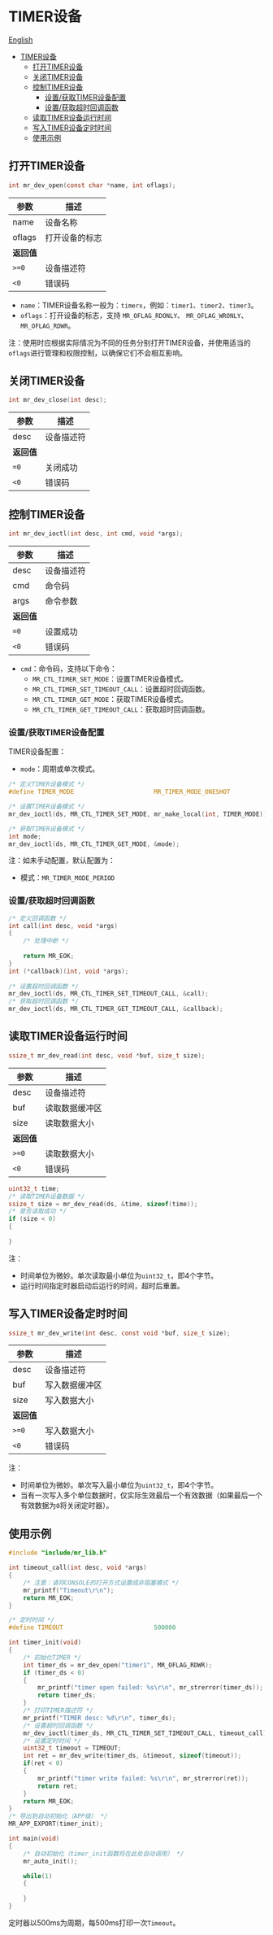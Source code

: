 # TIMER设备

[English](timer_EN.md)

<!-- TOC -->
* [TIMER设备](#timer设备)
  * [打开TIMER设备](#打开timer设备)
  * [关闭TIMER设备](#关闭timer设备)
  * [控制TIMER设备](#控制timer设备)
    * [设置/获取TIMER设备配置](#设置获取timer设备配置)
    * [设置/获取超时回调函数](#设置获取超时回调函数)
  * [读取TIMER设备运行时间](#读取timer设备运行时间)
  * [写入TIMER设备定时时间](#写入timer设备定时时间)
  * [使用示例](#使用示例)
<!-- TOC -->

## 打开TIMER设备

```c
int mr_dev_open(const char *name, int oflags);
```

| 参数      | 描述      |
|---------|---------|
| name    | 设备名称    |
| oflags  | 打开设备的标志 |
| **返回值** |         |
| `>=0`   | 设备描述符   |
| `<0`    | 错误码     |

- `name`：TIMER设备名称一般为：`timerx`，例如：`timer1`、`timer2`、`timer3`。
- `oflags`：打开设备的标志，支持 `MR_OFLAG_RDONLY`、 `MR_OFLAG_WRONLY`、 `MR_OFLAG_RDWR`。

注：使用时应根据实际情况为不同的任务分别打开TIMER设备，并使用适当的`oflags`进行管理和权限控制，以确保它们不会相互影响。

## 关闭TIMER设备

```c
int mr_dev_close(int desc);
```

| 参数      | 描述    |
|---------|-------|
| desc    | 设备描述符 |
| **返回值** |       |
| `=0`    | 关闭成功  |
| `<0`    | 错误码   |

## 控制TIMER设备

```c
int mr_dev_ioctl(int desc, int cmd, void *args);
```

| 参数      | 描述    |
|---------|-------|
| desc    | 设备描述符 |
| cmd     | 命令码   |
| args    | 命令参数  |
| **返回值** |       |
| `=0`    | 设置成功  |
| `<0`    | 错误码   |

- `cmd`：命令码，支持以下命令：
    - `MR_CTL_TIMER_SET_MODE`：设置TIMER设备模式。
    - `MR_CTL_TIMER_SET_TIMEOUT_CALL`：设置超时回调函数。
    - `MR_CTL_TIMER_GET_MODE`：获取TIMER设备模式。
    - `MR_CTL_TIMER_GET_TIMEOUT_CALL`：获取超时回调函数。

### 设置/获取TIMER设备配置

TIMER设备配置：

- `mode`：周期或单次模式。

```c
/* 定义TIMER设备模式 */
#define TIMER_MODE                      MR_TIMER_MODE_ONESHOT

/* 设置TIMER设备模式 */
mr_dev_ioctl(ds, MR_CTL_TIMER_SET_MODE, mr_make_local(int, TIMER_MODE));

/* 获取TIMER设备模式 */
int mode;
mr_dev_ioctl(ds, MR_CTL_TIMER_GET_MODE, &mode);
```

注：如未手动配置，默认配置为：

- 模式：`MR_TIMER_MODE_PERIOD`

### 设置/获取超时回调函数

```c
/* 定义回调函数 */
int call(int desc, void *args)
{
    /* 处理中断 */
    
    return MR_EOK;
}
int (*callback)(int, void *args);
    
/* 设置超时回调函数 */
mr_dev_ioctl(ds, MR_CTL_TIMER_SET_TIMEOUT_CALL, &call);
/* 获取超时回调函数 */
mr_dev_ioctl(ds, MR_CTL_TIMER_GET_TIMEOUT_CALL, &callback);
```

## 读取TIMER设备运行时间

```c
ssize_t mr_dev_read(int desc, void *buf, size_t size);
```

| 参数      | 描述      |
|---------|---------|
| desc    | 设备描述符   |
| buf     | 读取数据缓冲区 |
| size    | 读取数据大小  |
| **返回值** |         |
| `>=0`   | 读取数据大小  |
| `<0`    | 错误码     |

```c
uint32_t time;
/* 读取TIMER设备数据 */
ssize_t size = mr_dev_read(ds, &time, sizeof(time));
/* 是否读取成功 */
if (size < 0)
{
    
}
```

注：
- 时间单位为微妙。单次读取最小单位为`uint32_t`，即4个字节。
- 运行时间指定时器启动后运行的时间，超时后重置。

## 写入TIMER设备定时时间

```c
ssize_t mr_dev_write(int desc, const void *buf, size_t size);
```

| 参数      | 描述      |
|---------|---------|
| desc    | 设备描述符   |
| buf     | 写入数据缓冲区 |
| size    | 写入数据大小  |
| **返回值** |         |
| `>=0`   | 写入数据大小  |
| `<0`    | 错误码     |

注：
- 时间单位为微妙。单次写入最小单位为`uint32_t`，即4个字节。
- 当有一次写入多个单位数据时，仅实际生效最后一个有效数据（如果最后一个有效数据为`0`将关闭定时器）。

## 使用示例

```c
#include "include/mr_lib.h"

int timeout_call(int desc, void *args)
{
    /* 注意：请将CONSOLE的打开方式设置成非阻塞模式 */
    mr_printf("Timeout\r\n");
    return MR_EOK;
}

/* 定时时间 */
#define TIMEOUT                         500000

int timer_init(void)
{
    /* 初始化TIMER */
    int timer_ds = mr_dev_open("timer1", MR_OFLAG_RDWR);
    if (timer_ds < 0)
    {
        mr_printf("timer open failed: %s\r\n", mr_strerror(timer_ds));
        return timer_ds;
    }
    /* 打印TIMER描述符 */
    mr_printf("TIMER desc: %d\r\n", timer_ds);
    /* 设置超时回调函数 */
    mr_dev_ioctl(timer_ds, MR_CTL_TIMER_SET_TIMEOUT_CALL, timeout_call);
    /* 设置定时时间 */
    uint32_t timeout = TIMEOUT;
    int ret = mr_dev_write(timer_ds, &timeout, sizeof(timeout));
    if(ret < 0)
    {
        mr_printf("timer write failed: %s\r\n", mr_strerror(ret));
        return ret;
    }
    return MR_EOK;
}
/* 导出到自动初始化（APP级） */
MR_APP_EXPORT(timer_init);

int main(void)
{
    /* 自动初始化（timer_init函数将在此处自动调用） */
    mr_auto_init();

    while(1)
    {
        
    }
}
```

定时器以500ms为周期，每500ms打印一次`Timeout`。
